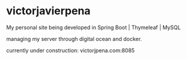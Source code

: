 # victorjavierpena

My personal site being developed in Spring Boot | Thymeleaf | MySQL

managing my server through digital ocean and docker. 

currently under construction:
victorjpena.com:8085
